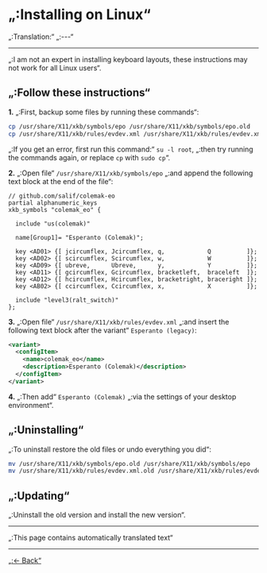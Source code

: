 # „:Installing on Linux“

„:Translation:“ „:---“

---

„:I am not an expert in installing keyboard layouts, these instructions may not work for all Linux users“.

## „:Follow these instructions“

**1.** „:First, backup some files by running these commands“:

```bash
cp /usr/share/X11/xkb/symbols/epo /usr/share/X11/xkb/symbols/epo.old
cp /usr/share/X11/xkb/rules/evdev.xml /usr/share/X11/xkb/rules/evdev.xml.old
```

„:If you get an error, first run this command:“ `su -l root`, „:then try running the commands again, or replace `cp` with `sudo cp`“.

**2.** „:Open file“ `/usr/share/X11/xkb/symbols/epo` „:and append the following text block at the end of the file“:

```
// github.com/salif/colemak-eo
partial alphanumeric_keys
xkb_symbols "colemak_eo" {

  include "us(colemak)"

  name[Group1]= "Esperanto (Colemak)";

  key <AD01> {[ jcircumflex, Jcircumflex, q,            Q          ]};
  key <AD02> {[ scircumflex, Scircumflex, w,            W          ]};
  key <AD09> {[ ubreve,      Ubreve,      y,            Y          ]};
  key <AD11> {[ gcircumflex, Gcircumflex, bracketleft,  braceleft  ]};
  key <AD12> {[ hcircumflex, Hcircumflex, bracketright, braceright ]};
  key <AB02> {[ ccircumflex, Ccircumflex, x,            X          ]};

  include "level3(ralt_switch)"
};
```

**3.** „:Open file“ `/usr/share/X11/xkb/rules/evdev.xml` „:and insert the following text block after the variant“ `Esperanto (legacy)`:

```xml
<variant>
  <configItem>
    <name>colemak_eo</name>
    <description>Esperanto (Colemak)</description>
  </configItem>
</variant>
```

**4.** „:Then add“ `Esperanto (Colemak)` „:via the settings of your desktop environment“.

## „:Uninstalling“

„:To uninstall restore the old files or undo everything you did“:

```bash
mv /usr/share/X11/xkb/symbols/epo.old /usr/share/X11/xkb/symbols/epo
mv /usr/share/X11/xkb/rules/evdev.xml.old /usr/share/X11/xkb/rules/evdev.xml
```

## „:Updating“

„:Uninstall the old version and install the new version“.

---

„:This page contains automatically translated text“

---

[„:← Back“](./README„:--“)
